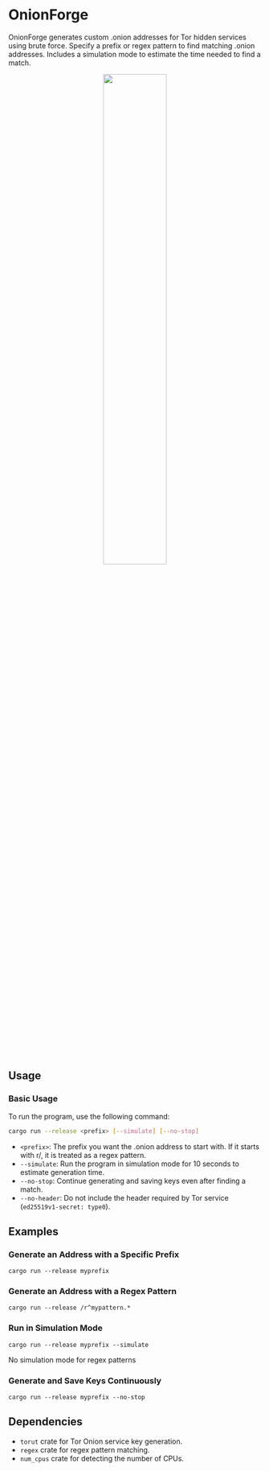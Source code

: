 ﻿# OnionForge
OnionForge generates custom .onion addresses for Tor hidden services using brute force. Specify a prefix or regex pattern to find matching .onion addresses. Includes a simulation mode to estimate the time needed to find a match.

<p align="center">
<img src="https://github.com/M3str3/OnionForge/assets/62236987/dcc0f4b5-a6a4-4fba-b91a-7f5f48439919" width=50% height=50% style="display: block; margin: 0 auto">
</p>

## Usage

### Basic Usage

To run the program, use the following command:

```sh
cargo run --release <prefix> [--simulate] [--no-stop]
```

- `<prefix>`: The prefix you want the .onion address to start with. If it starts with r/, it is treated as a regex pattern.
- `--simulate`: Run the program in simulation mode for 10 seconds to estimate generation time.
- `--no-stop`: Continue generating and saving keys even after finding a match.
- `--no-header`: Do not include the header required by Tor service (`ed25519v1-secret: type0`).

## Examples
### Generate an Address with a Specific Prefix
`cargo run --release myprefix`

### Generate an Address with a Regex Pattern
`cargo run --release /r^mypattern.*`
### Run in Simulation Mode
`cargo run --release myprefix --simulate`

No simulation mode for regex patterns
### Generate and Save Keys Continuously

`cargo run --release myprefix --no-stop`

## Dependencies
- `torut` crate for Tor Onion service key generation.
- `regex` crate for regex pattern matching.
- `num_cpus` crate for detecting the number of CPUs.
